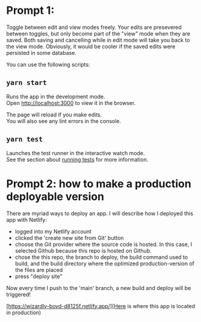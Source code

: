 # Prompt 1:

Toggle between edit and view modes freely. Your edits are presevered between toggles, but only become part of the "view" mode when they are saved. Both saving and cancelling while in edit mode will take you back to the view mode. Obviously, it would be cooler if the saved edits were persisted in some database. 

You can use the following scripts: 


## `yarn start`

Runs the app in the development mode.\
Open [http://localhost:3000](http://localhost:3000) to view it in the browser.

The page will reload if you make edits.\
You will also see any lint errors in the console.

## `yarn test`

Launches the test runner in the interactive watch mode.\
See the section about [running tests](https://facebook.github.io/create-react-app/docs/running-tests) for more information.


# Prompt 2: how to make a production deployable version

There are myriad ways to deploy an app. I will describe how I deployed this app with Netlify:

* logged into my Netlify account
* clicked the 'create new site from Git' button
* choose the Git provider where the source code is hosted. In this case, I selected Github because this repo is hosted on Github.
* chose the this repo, the branch to deploy, the build command used to build, and the build directory where the optimized production-version of the files are placed
* press "deploy site"

Now every time I push to the 'main' branch, a new build and deploy will be triggered!

[https://wizardly-boyd-d8125f.netlify.app/](Here is where this app is located in production)

